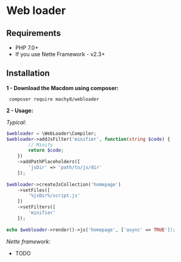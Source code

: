 # Web loader
## Requirements
- PHP 7.0+
- If you use Nette Framework - v2.3+

## Installation
**1 - Download the Macdom using composer:**
```
 composer require machy8/webloader
```

**2 - Usage:**

*Typical:*

```php
$webloader = \WebLoader\Compiler;
$webloader->addJsFilter('minifier', function(string $code) {
        // Minify
        return $code;
    })
    ->addPathPlaceholders([
        'jsDir' => 'path/to/js/dir'
    ]);
    
$webloader->createJsCollection('homepage')
    ->setFiles([
        '%jsDir%/script.js'
    ])
    ->setFilters([
        'minifier'
    ]);
    
echo $webloader->render()->js('homepage', ['async' => TRUE']);
```

*Nette framework:*
- TODO
